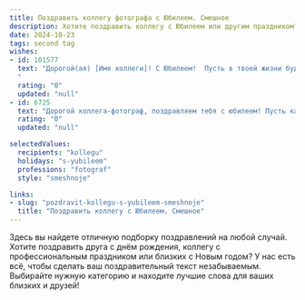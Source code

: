 ```yaml
---
title: Поздравить коллегу фотографа с Юбилеем. Смешное
description: Хотите поздравить коллегу с Юбилеем или другим праздником? Наш ИИ создаст незабываемое поздравление, а вы обязательно выделитесь среди других.  
date: 2024-10-23
tags: second tag
wishes:
- id: 101577
  text: "Дорогой(ая) [Имя коллеги]! С Юбилеем!  Пусть в твоей жизни будет как можно больше ярких кадров, удачных ракурсов и…  ну,  а если кто-то будет плохо позировать –  пусть у тебя всегда под рукой найдется  волшебная палочка…  в виде фотошопа!  Желаю тебе море вдохновения,  клиентов, которые  всегда улыбаются (даже если им не очень хочется), и  столько денег, сколько пикселей на твоих лучших снимках!
  "
  rating: "0"
  updated: "null"
- id: 6725
  text: "Дорогой коллега-фотограф, поздравляем тебя с юбилеем! Пусть каждый твой кадр будет шедевром, а каждое нажатие на кнопку затвора — маленьким чудом. Желаем тебе бесконечного вдохновения, острых объективов и терпеливых моделей. Пусть все твои фотографии говорят сами за себя, а твоя камера станет твоим лучшим другом по жизни! Будь всегда на волне позитива и снимай только самые яркие моменты. С юбилеем, наш гений фотографии!"
  rating: "0"
  updated: "null"

selectedValues:
  recipients: "kollegu"
  holidays: "s-yubileem"
  professions: "fotograf"
  style: "smeshnoje"

links:
- slug: "pozdravit-kollegu-s-yubileem-smeshnoje"
  title: "Поздравить коллегу с Юбилеем. Смешное"
---
```


Здесь вы найдете отличную подборку поздравлений на любой случай.
Хотите поздравить друга с днём рождения, коллегу с профессиональным праздником или близких с Новым годом? У нас есть всё, чтобы сделать ваш поздравительный текст незабываемым. Выбирайте нужную категорию и находите лучшие слова для ваших близких и друзей!
